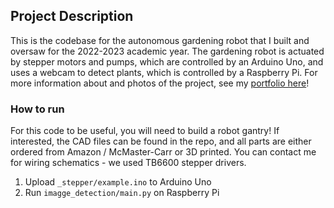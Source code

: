 ## Project Description
This is the codebase for the autonomous gardening robot that I built and oversaw for the 2022-2023 academic year. The gardening robot is actuated by stepper motors and pumps, which are controlled by an Arduino Uno, and uses a webcam to detect plants, which is controlled by a Raspberry Pi. For more information about and photos of the project, see my [portfolio here](https://casperwong.weebly.com/interdisciplinary-projects.html)!

### How to run
For this code to be useful, you will need to build a robot gantry! If interested, the CAD files can be found in the repo, and all parts are either ordered from Amazon / McMaster-Carr or 3D printed. You can contact me for wiring schematics - we used TB6600 stepper drivers. 

1. Upload `_stepper/example.ino` to Arduino Uno
2. Run `imagge_detection/main.py` on Raspberry Pi
